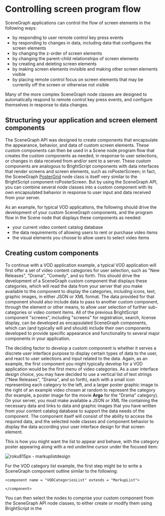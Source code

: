 Controlling screen program flow
===============================

SceneGraph applications can control the flow of screen elements in the following ways:

*   by responding to user remote control key press events
*   by responding to changes in data, including data that configures the screen elements
*   by changing the z-order of screen elements
*   by changing the parent-child relationships of screen elements
*   by creating and deleting screen elements
*   by making screen elements invisible and making other screen elements visible
*   by placing remote control focus on screen elements that may be currently off the screen or otherwise not visible

Many of the more complex SceneGraph node classes are designed to automatically respond to remote control key press events, and configure themselves in response to data changes.

Structuring your application and screen element components
----------------------------------------------------------

The SceneGraph API was designed to create components that encapsulate the appearance, behavior, and data of custom screen elements. These custom components can then be used in a Scene node program flow that creates the custom components as needed, in response to user selections, or changes in data received from and/or sent to a server. These custom components are analogous to BrightScript components with data interfaces that render screens and screen elements, such as roPosterScreen; in fact, the SceneGraph [PosterGrid](/docs/references/scenegraph/list-and-grid-nodes/postergrid.md) node class is itself very similar to the BrightScript component roPosterScreen. But by using the SceneGraph API, you can combine several node classes into a custom component with its own encapsulated behavior in response to user input and data received from your server.

As an example, for typical VOD applications, the following should drive the development of your custom SceneGraph components, and the program flow in the Scene node that displays these components as needed:

*   your current video content catalog database
*   the data requirements of allowing users to rent or purchase video items
*   the visual elements you choose to allow users to select video items

Creating custom components
--------------------------

To continue with a VOD application example, a typical VOD application will first offer a set of video content categories for user selection, such as "New Releases", "Drama", "Comedy", and so forth. This should drive the development of a SceneGraph custom component that displays these categories, which will read the data from your server that you make available to the component to display the categories, including icons, text, graphic images, in either JSON or XML format. The data provided for that component should also include data to pass to another custom component, through the [<interface>](/docs/references/scenegraph/xml-elements/interface.md) element or other means, to allow user selection of further sub-categories or video content items. All of the previous BrightScript component "screens", including "screens" for registration, search, license display, can be developed as encapsulated SceneGraph components, which can (and typically will and should) include their own components developed to provide specific appearance and functionality to several major components in your application.

The deciding factor to develop a custom component is whether it serves a discrete user interface purpose to display certain types of data to the user, and react to user selections and input related to the data. Again, as an example, the first component you might typically develop for a VOD application would be the first menu of video categories. As a user interface design choice, you may have decided to use a vertical list of text strings ("New Releases", "Drama", and so forth), each with a small icon representing each category to the left, and a larger poster graphic image to the right of an example video chosen at random to represent the category (for example, a poster image for the movie **Argo** for the "Drama" category). On your server, you must make available a JSON or XML file containing the necessary data and links to data and graphic images that you have written from your content catalog database to support the data needs of the component. The component itself will consist of the ability to access the required data, and the selected node classes and component behavior to display the data according your user interface design for that screen element.

This is how you might want the list to appear and behave, with the category poster appearing along with a red underline cursor under the focused item:

![roku815px - markuplistdesign](https://image.roku.com/ZHZscHItMTc2/markuplistdesign.jpg "markuplistdesign")

For the VOD category list example, the first step might be to write a SceneGraph component outline similar to the following:

    <component name = "VODCategoriesList" extends = "MarkupList">
    
    </component>
    

You can then select the nodes to comprise your custom component from the SceneGraph API node classes, to either create or modify them using BrightScript in the <script> element, and/or declare/define them in XML markup in the <children> element. For example, for a list of categories, you might want to use the [LabelList](/docs/references/scenegraph/list-and-grid-nodes/labellist.md) node class, or perhaps the [MarkupList](/docs/references/scenegraph/list-and-grid-nodes/markuplist.md) node class, since you intend to include graphic images as part of your list. You will also use two [Poster](/docs/references/scenegraph/renderable-nodes/poster.md) node classes somewhere in your component for your icon and poster graphic images, perhaps as part of another custom component that is the definition of the `itemComponentName` field of the MarkupList node. You complete the component by adding <interface> element fields as needed to get and set data that is either needed for the component, or passed to other components and/or the Scene node BrightScript program flow.

For the example VOD categories list, we should use a MarkupList node, because we want to use custom graphic images as part of each list item. So we need to start work on a custom item component for the MarkupList node `itemComponentName` field. This custom item component is where we will define the individual sub-elements that make up this screen element component, their SceneGraph node type and position, size, and other attributes, and how they will appear as focus moves from item to item. So we start with the following outline:

**MarkupList item component outline**

    <component name = "VODCategoriesListItem" extends = "Group" >
    
      <interface>
        <field id = "itemContent" type = "node" onChange = "showcontent" />
        <field id = "focusPercent" type = "float" onChange = "showfocus" />
      </interface>
    
      <script type="text/brightscript" >
    
        <![CDATA[
        sub init()
          m.itemicon = m.top.findNode("itemicon")
          m.itemlabel = m.top.findNode("itemLabel")
          m.itemcursor = m.top.findNode("itemcursor")
          m.itemposter = m.top.findNode("itemPoster")
        end sub
    
        sub showcontent()
          itemcontent = m.top.itemContent
          m.itemicon.uri = itemcontent.url
          m.itemlabel.text = itemcontent.title
          m.itemposter.uri = itemcontent.HDPosterUrl
        end sub
        ]]>
    
      </script>
    
      <children>
    
        <Group>
    
          <Poster
            id = "itemicon" />
          <Label
            id = "itemLabel" />
          <Rectangle
            id = "itemcursor" />
          <Poster
            id = "itemPoster" />
    
        </Group>
    
      </children>
    
    </component>
    

The outline includes the Poster nodes we will use for graphic images, a Label node for the item string, and a Rectangle node we will use as a cursor to indicate focus on the item. It also includes the <interface> `itemContent` field to set the Poster node URIs, and the text string for the Label node, with the `showcontent()` function in the <script> element setting the required fields for those nodes when the MarkupList node creates each instance of the item component.

To complete this component, you would need to specify the local coordinate locations of each of the renderable <children> nodes according to the design of the user interface, and any other behavior you want for each list item, such as when it becomes focused and/or unfocused. For this design, we want only the text of each item and the corresponding icon to be visible when the item is unfocused, and make the cursor appear below the item, and the corresponding poster appear to the right, when the item is focused. So, for example, we set the `itemPoster` sub-element in position in the item definition with an initial `opacity` field setting of 0.0 to make it invisible until focused:

    <Poster   
      id = "itemPoster"    
      width = "98"   
      height = "140
      opacity = "0.0"  
      translation = "[ 192, 4 ]"  />
    

Then we can write the <script> element callback function `showfocus()` to indicate focus when the `focusPercent` <interface> field changes:

    sub showfocus()  
      m.itemcursor.opacity = m.top.focusPercent    
      m.itemposter.opacity = m.top.focusPercent   
    end sub
    

Then you assign your item component to the `itemComponentName` field for your MarkupList node component, as part of completely defining your custom category list:

**MarkupList custom component outline**

    <component name = "VODCategoriesList" extends = "MarkupList" >
      <script type="text/brightscript" >
        <![CDATA[
    
        sub init()
          m.top.itemComponentName = "VODCategoriesListItem"
          m.top.itemSize = [ 294, 148 ]
          m.top.itemSpacing = [ 0, 10 ]
          m.top.drawFocusFeedback = false
          m.top.vertFocusAnimationStyle = "floatingFocus"
        end sub
    
        ]]>
      </script>
    
    </component>
    

[MarkupList](https://github.com/rokudev/samples/tree/master/ux%20components/lists%20and%20grids/MarkupListExample) is an example application of the completed custom list configuration. In the example application, note that the file `markuplistcontent.xml` is the ContentNode component that supplies the data to populate the list; normally this data would be in a XML/JSON file that would be downloaded from your server to the application and converted to a ContentNode using a Task node (or equivalent). Also note that the icon and poster files are included in the package `images` directory, rather than your server, and the `markuplistscene.xml` is only provided to allow the example to run as a standalone application.

Once you have developed the custom components, you can write a program flow in the Scene node to create/remove, make visible/invisible, and set the remote control key focus on the custom components as needed.

Custom component program flow examples
--------------------------------------

For an example application that uses three custom components, and creates and sets focus on the custom components as needed in reaction to user input in an OverhangPanelSetScene node, see [Sliding panels example](https://github.com/rokudev/samples/tree/master/ux%20components/sliding%20panels/OverhangPanelSetSceneExample).

There are two more examples that allow users to select and play videos from a custom RowList node:

*   [Simple\_Grid\_and\_Video](https://github.com/rokudev/samples/blob/master/ux%20components/lists%20and%20grids/Simple_Grid_and_Video)
*   [Simple\_Grid\_with\_Details\_and\_Video](https://github.com/rokudev/samples/blob/master/ux%20components/lists%20and%20grids/Simple_Grid_with_Details_and_Video)

These examples download and convert a MRSS XML feed containing all the data for the application to a ContentNode field added to the Scene node <interface> element. In this case, the data for the application is downloaded and converted in the `source/main.brs` file after the application Scene node is created but before it is shown, rather than using a Task node in the actual SceneGraph application.